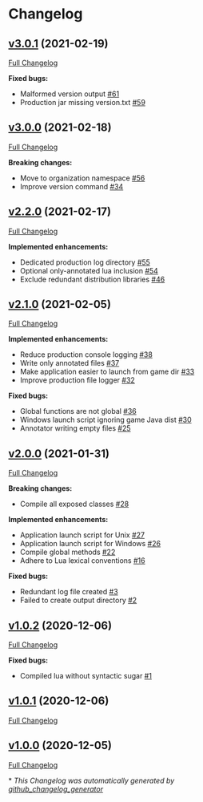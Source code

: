 # Changelog

## [v3.0.1](https://github.com/cocolabs/pz-zdoc/tree/v3.0.1) (2021-02-19)

[Full Changelog](https://github.com/cocolabs/pz-zdoc/compare/v3.0.0...v3.0.1)

**Fixed bugs:**

- Malformed version output [\#61](https://github.com/cocolabs/pz-zdoc/issues/61)
- Production jar missing version.txt [\#59](https://github.com/cocolabs/pz-zdoc/issues/59)

## [v3.0.0](https://github.com/cocolabs/pz-zdoc/tree/v3.0.0) (2021-02-18)

[Full Changelog](https://github.com/cocolabs/pz-zdoc/compare/v2.2.0...v3.0.0)

**Breaking changes:**

- Move to organization namespace [\#56](https://github.com/cocolabs/pz-zdoc/issues/56)
- Improve version command [\#34](https://github.com/cocolabs/pz-zdoc/issues/34)

## [v2.2.0](https://github.com/cocolabs/pz-zdoc/tree/v2.2.0) (2021-02-17)

[Full Changelog](https://github.com/cocolabs/pz-zdoc/compare/v2.1.0...v2.2.0)

**Implemented enhancements:**

- Dedicated production log directory [\#55](https://github.com/cocolabs/pz-zdoc/issues/55)
- Optional only-annotated lua inclusion [\#54](https://github.com/cocolabs/pz-zdoc/issues/54)
- Exclude redundant distribution libraries [\#46](https://github.com/cocolabs/pz-zdoc/issues/46)

## [v2.1.0](https://github.com/cocolabs/pz-zdoc/tree/v2.1.0) (2021-02-05)

[Full Changelog](https://github.com/cocolabs/pz-zdoc/compare/v2.0.0...v2.1.0)

**Implemented enhancements:**

- Reduce production console logging [\#38](https://github.com/cocolabs/pz-zdoc/issues/38)
- Write only annotated files [\#37](https://github.com/cocolabs/pz-zdoc/issues/37)
- Make application easier to launch from game dir [\#33](https://github.com/cocolabs/pz-zdoc/issues/33)
- Improve production file logger [\#32](https://github.com/cocolabs/pz-zdoc/issues/32)

**Fixed bugs:**

- Global functions are not global [\#36](https://github.com/cocolabs/pz-zdoc/issues/36)
- Windows launch script ignoring game Java dist [\#30](https://github.com/cocolabs/pz-zdoc/issues/30)
- Annotator writing empty files [\#25](https://github.com/cocolabs/pz-zdoc/issues/25)

## [v2.0.0](https://github.com/cocolabs/pz-zdoc/tree/v2.0.0) (2021-01-31)

[Full Changelog](https://github.com/cocolabs/pz-zdoc/compare/v1.0.2...v2.0.0)

**Breaking changes:**

- Compile all exposed classes [\#28](https://github.com/cocolabs/pz-zdoc/issues/28)

**Implemented enhancements:**

- Application launch script for Unix [\#27](https://github.com/cocolabs/pz-zdoc/issues/27)
- Application launch script for Windows [\#26](https://github.com/cocolabs/pz-zdoc/issues/26)
- Compile global methods [\#22](https://github.com/cocolabs/pz-zdoc/issues/22)
- Adhere to Lua lexical conventions [\#16](https://github.com/cocolabs/pz-zdoc/issues/16)

**Fixed bugs:**

- Redundant log file created [\#3](https://github.com/cocolabs/pz-zdoc/issues/3)
- Failed to create output directory [\#2](https://github.com/cocolabs/pz-zdoc/issues/2)

## [v1.0.2](https://github.com/cocolabs/pz-zdoc/tree/v1.0.2) (2020-12-06)

[Full Changelog](https://github.com/cocolabs/pz-zdoc/compare/v1.0.1...v1.0.2)

**Fixed bugs:**

- Compiled lua without syntactic sugar [\#1](https://github.com/cocolabs/pz-zdoc/issues/1)

## [v1.0.1](https://github.com/cocolabs/pz-zdoc/tree/v1.0.1) (2020-12-06)

[Full Changelog](https://github.com/cocolabs/pz-zdoc/compare/v1.0.0...v1.0.1)

## [v1.0.0](https://github.com/cocolabs/pz-zdoc/tree/v1.0.0) (2020-12-05)

[Full Changelog](https://github.com/cocolabs/pz-zdoc/compare/2b70c954e4fa2a46d082474a83e2ea67f1d3d6b3...v1.0.0)



\* *This Changelog was automatically generated by [github_changelog_generator](https://github.com/github-changelog-generator/github-changelog-generator)*
